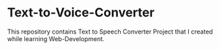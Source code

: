 # Text-to-Voice-Converter
This repository contains Text to Speech Converter Project that I created while learning Web-Development.
